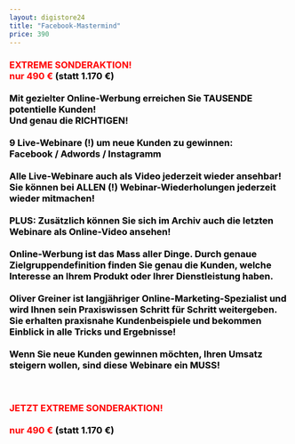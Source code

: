 ```yaml
---
layout: digistore24
title: "Facebook-Mastermind"
price: 390
---
```

<h3><strong><span style="color:#ff0000;">EXTREME SONDERAKTION!<br>nur 490 &#x20AC; <span style="color:#000000;">(statt 1.170 &#x20AC;)<br><br></span></span><span style="color:#ff0000;"><span style="color:#000000;">Mit gezielter Online-Werbung erreichen Sie TAUSENDE potentielle Kunden! </span></span></strong><span style="color:#ff0000;"><span style="color:#000000;"><br><strong>Und genau die RICHTIGEN!</strong><br><br><strong>9 Live-Webinare (!)</strong> um neue Kunden zu gewinnen:<br>Facebook / Adwords / Instagramm<br><br>Alle Live-Webinare auch als Video jederzeit wieder ansehbar! Sie k&#xF6;nnen bei ALLEN (!) Webinar-Wiederholungen jederzeit wieder mitmachen!<br><br><strong>PLUS:</strong> Zus&#xE4;tzlich k&#xF6;nnen Sie sich im Archiv auch die letzten Webinare als Online-Video ansehen!&#xA0;<br><br>Online-Werbung ist das Mass aller Dinge. Durch genaue Zielgruppendefinition finden Sie genau die Kunden, welche Interesse an Ihrem Produkt oder Ihrer Dienstleistung haben.&#xA0;<br><br>Oliver Greiner ist langj&#xE4;hriger Online-Marketing-Spezialist und wird Ihnen sein Praxiswissen Schritt f&#xFC;r Schritt weitergeben. Sie erhalten praxisnahe Kundenbeispiele und bekommen Einblick in alle Tricks und Ergebnisse!&#xA0;<br><br></span></span><strong><span style="color:#ff0000;"><span style="color:#000000;">Wenn Sie neue Kunden gewinnen m&#xF6;chten, Ihren Umsatz steigern wollen, sind diese Webinare ein MUSS!</span></span><span style="color:#ff0000;"><span style="color:#000000;"><br></span></span></strong></h3><br>
<h3><strong><span style="color:#ff0000;">JETZT EXTREME SONDERAKTION!</span></strong><br><strong><span style="color:#ff0000;"><br>nur 490 &#x20AC; <span style="color:#000000;">(statt 1.170 &#x20AC;)</span></span></strong></h3><br>
<h3><strong><span style="color:#ff0000;">&#xA0;</span></strong></h3>